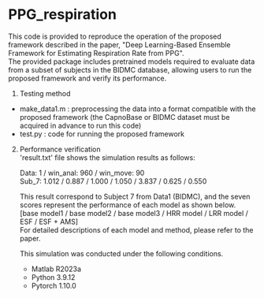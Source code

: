 # PPG_respiration
This code is provided to reproduce the operation of the proposed framework described in the paper, "Deep Learning-Based Ensemble Framework for Estimating Respiration Rate from PPG".  
The provided package includes pretrained models required to evaluate data from a subset of subjects in the BIDMC database, allowing users to run the proposed framework and verify its performance.

1. Testing method
 - make_data1.m : preprocessing the data into a format compatible with the proposed framework (the CapnoBase or BIDMC dataset must be acquired in advance to run this code)
 - test.py : code for running the proposed framework

2. Performance verification  
  'result.txt' file shows the simulation results as follows:
 
   Data: 1 / win_anal: 960 / win_move: 90  
   Sub_7: 1.012 / 0.887 / 1.000 / 1.050 / 3.837 / 0.625 / 0.550
  
   This result correspond to Subject 7 from Data1 (BIDMC), and the seven scores represent the performance of each model as shown below.  
   [base model1 / base model2 / base model3 / HRR model / LRR model / ESF / ESF + AMS]  
   For detailed descriptions of each model and method, please refer to the paper.  
  
   This simulation was conducted under the following conditions.
   - Matlab R2023a
   - Python 3.9.12
   - Pytorch 1.10.0
  
  
   
